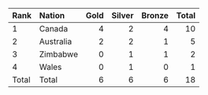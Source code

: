 | Rank   | Nation    |   Gold |   Silver |   Bronze |   Total |
|:-------|:----------|-------:|---------:|---------:|--------:|
| 1      | Canada    |      4 |        2 |        4 |      10 |
| 2      | Australia |      2 |        2 |        1 |       5 |
| 3      | Zimbabwe  |      0 |        1 |        1 |       2 |
| 4      | Wales     |      0 |        1 |        0 |       1 |
| Total  | Total     |      6 |        6 |        6 |      18 |